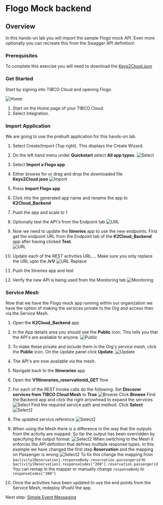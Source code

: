 # Flogo Mock backend

 
## Overview
In this hands-on lab you will import the sample Flogo mock API. Even more optionally you can recreate this from the Swagger API definition!

### Prerequisites
 To complete this exercise you will need to download the [Keys2Cloud.json](https://github.com/TIBCOUK/Keys2Cloud/raw/master/project/apispecs/FlogoBackend/keys2Cloud.json) 

### Get Started

Start by signing into TIBCO Cloud and opening Flogo.

![Home](images/API1.png "Home")
1)	Start on the Home page of your TIBCO Cloud.
2)	Select Integration.

### Import Application

We are going to use the prebuilt application for this hands-on lab. 

1)	Select Create/Import (Top right). This displays the Create Wizard.
2)	On the left hand menu under **Quickstart** select **All app types**.
![Select](images/API2.png "Select")

3)	Select **Import a Flogo app**.
4)	Either browse for or drag and drop the downloaded file **Keys2Cloud.json**
![Import](images/API3.png "Import")

5)	Press **Import Flogo app**
6)  Click into the generated app name and rename the app to **K2Cloud_Backend**

7)  Push the app and scale to 1

8)  Optionally test the API's from the Endpoint tab
![URL](images/Extra0.png "API URL")

9)  Now we need to update the **Itineries** app to use the new endpoints. First get the endpoint URL from the Endpoint tab of the **K2Cloud_Backend** app after having clicked **Test**.  
![URL](images/Extra1.png "API URL")

10)  Update each of the REST activities URL.... Make sure you only replace the URL upto the **/v1/**
![URL Replace](images/Extra2.png "URL Replacement")

11)  Push the Itineries app and test

12)  Verify the new API is being used from the Monitoring tab
![Monitoring](images/Extra3.png "Monitoring")

### Service Mesh
Now that we have the Flogo mock app running within our organization we have the option of making the services private to the Org and access then via the Service Mesh.

1)  Open the **K2Cloud_Backend** app
2)  In the App details area you should see the **Public** icon. This tells you that the API's are available to anyone.
![Public](images/Extra4.png "Public")

3)  To make these private and include them in the Org's service mesh, click the **Public** icon. 
On the Update panel click **Update**.
![Update](images/Extra5.png "Update")
4)  The API's are now available via the mesh.
5)  Navigate back to the **Itineraries** app
6)  Open the **V1Itineraries_reservationid_GET** flow
7)  For each of the REST Invoke calls do the following:
    Set **Discover services from TIBCO Cloud Mesh** to **True**
    ![Browse](images/Extra6.png "Browse")
    Click **Browse** 
    Find the Backend app and click the right arrowhead to expand the services
    ![Select](images/Extra7.png "Select")
    Find the required service path and method. Click **Select**
    ![Select2](images/Extra8.png "Select")
8)  The updated service reference
![Select2](images/Extra9.png "Select")
9)  When using the Mesh there is a difference in the way that the outputs from the activity are mapped. So far the output has been overridden by specifying the output format.
![Select2](images/Extra8a.png "Select")
When switching to the Mesh it enforces the API definition that defines multiple response types.
In this example we have changed the first step **Reservation** and the mapping on Passenger is wrong
![Select2](images/Extra8b.png "Select")
To fix this change the mapping from 
`$activity[Reservation].responseBody.reservation.passengerid` to 
` $activity[Reservation].responseCodes["200"].reservation.passengerid`
You can remap in the mapper or manually change `responseBody` to `responseCodes["200"]`

10)  Once the activities have been updated to use the end points from the Service Mesh, redeploy (Push) the app.



Next step: [Simple Event Messaging](4.Messaging.md)